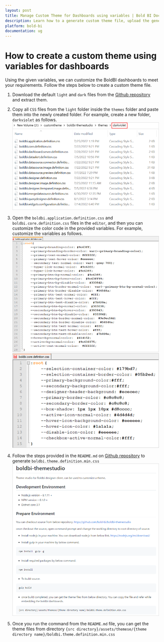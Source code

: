 ```yaml
---
layout: post
title: Manage Custom Theme for Dashboards using variables | Bold BI Docs
description: Learn how to a generate custom theme file, upload the generated file and manage custom theme for dashboards in User Management Server of Bold BI application.
platform: bold-bi
documentation: ug
---
```


# How to create a custom theme using variables for dashboards

Using the given variables, we can customize the BoldBI dashboards to meet your requirements. Follow the steps below to create a custom theme file.

1. Download the default `light` and `dark` files from the [Github repository](https://github.com/boldbi/boldbi-themestudio/releases) and extract them.

2. Copy all `CSS` files from the `light` folder inside the `themes` folder and paste them into the newly created folder. For example, create a new folder, `darkviolet` as follows.
![darkvioletfolder](/static/assets/multi-tenancy/images/look-and-feel/darkvioletfolder.png)

3. Open the `boldbi.application.definition.css` and `boldbi.core.definition.css` files in the `editor`, and then you can customize the color code in the provided variables. For example, customize the variables as follows.
![darkvioletapplication](/static/assets/multi-tenancy/images/look-and-feel/darkvioletapplication.png)
![darkvioletcore](/static/assets/multi-tenancy/images/look-and-feel/darkvioletcore.png)

4. Follow the steps provided in the `README.md` on [Github repository](https://github.com/bold-bi/boldbi-themestudio) to generate `boldbi.theme.definition.min.css`
![readmetext](/static/assets/multi-tenancy/images/look-and-feel/readmetheme.png)

5. Once you run the command from the `README.md` file, you can get the theme files from directory `{src directory}/assets/themese/{theme directory name}/boldbi.theme.definition.min.css`